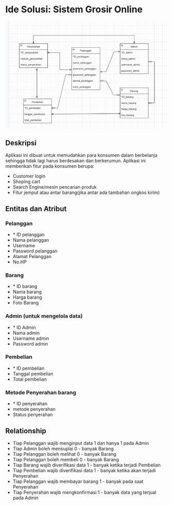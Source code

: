 # Ide Solusi: Sistem Grosir Online

![Model](https://github.com/andamira16/IF214002/blob/main/pertemuan3/Screenshot(13).jpeg?raw=true)

## Deskripsi
Aplikasi ini dibuat untuk memudahkan para konsumen dalam berbelanja sehingga tidak lagi harus berdesakan dan berkerumun. Aplikasi ini memberikan fitur pada konsumen berupa:
- Customer login
- Shoping cart
- Search Engine/mesin pencarian produk
- Fitur jemput atau antar barang(jika antar ada tambahan ongkos kirim)
## Entitas dan Atribut
### Pelanggan
- \* ID pelanggan
- Nama pelanggan
- Username
- Password pelanggan
- Alamat Pelanggan 
- No.HP
### Barang
- \* ID barang
- Nama barang 
- Harga barang
- Foto Barang
### Admin (untuk mengelola data)
- \* ID Admin
- Nama admin
- Username admin
- Password admin
### Pembelian
- \* ID pembelian
- Tanggal pembelian
- Total pembelian
### Metode Penyerahan barang
- \* ID penyerahan
- metode penyerahan
- Status penyerahan

## Relationship
- Tiap Pelanggan wajib menginput data 1 dan hanya 1 pada Admin
- Tiap Admin boleh mensuplai 0 - banyak Barang
- Tiap Pelanggan boleh melihat 0 - banyak Barang
- Tiap Pelanggan boleh membeli 0 - banyak Barang
- Tiap Barang wajib diverifikasi data 1 - banyak ketika terjadi Pembelian
- Tiap Pembelian wajib diverifikasi data 1 - banyak ketika akan terjadi Penyerahan
- Tiap Pelanggan wajib membayar barang 1 - banyak pada saat Penyerahan
- Tiap Penyerahan wajib mengkonfirmasi 1 - banyak data yang terjual pada Admin
